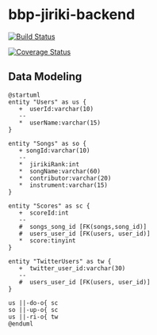 # bbp-jiriki-backend

[![Build Status](https://travis-ci.com/gogotea55t/bbp-jiriki-backend.svg?branch=master)](https://travis-ci.com/gogotea55t/bbp-jiriki-backend)

[![Coverage Status](https://coveralls.io/repos/github/gogotea55t/bbp-jiriki-backend/badge.svg?branch=master)](https://coveralls.io/github/gogotea55t/bbp-jiriki-backend?branch=master)

## Data Modeling

```
@startuml
entity "Users" as us {
   +  userId:varchar(10)
   --
   *  userName:varchar(15)
}

entity "Songs" as so {
   + songId:varchar(10)
   --
   *  jirikiRank:int
   *  songName:varchar(60)
   *  contributor:varchar(20)
   *  instrument:varchar(15)
}

entity "Scores" as sc {
   +  scoreId:int
   --
   #  songs_song_id [FK(songs,song_id)]
   #  users_user_id [FK(users, user_id)]
   *  score:tinyint
}

entity "TwitterUsers" as tw {
   +  twitter_user_id:varchar(30)
   --
   #  users_user_id [FK(users, user_id)]
}

us ||-do-o{ sc
so ||-up-o{ sc
us ||-ri-o{ tw
@enduml
```